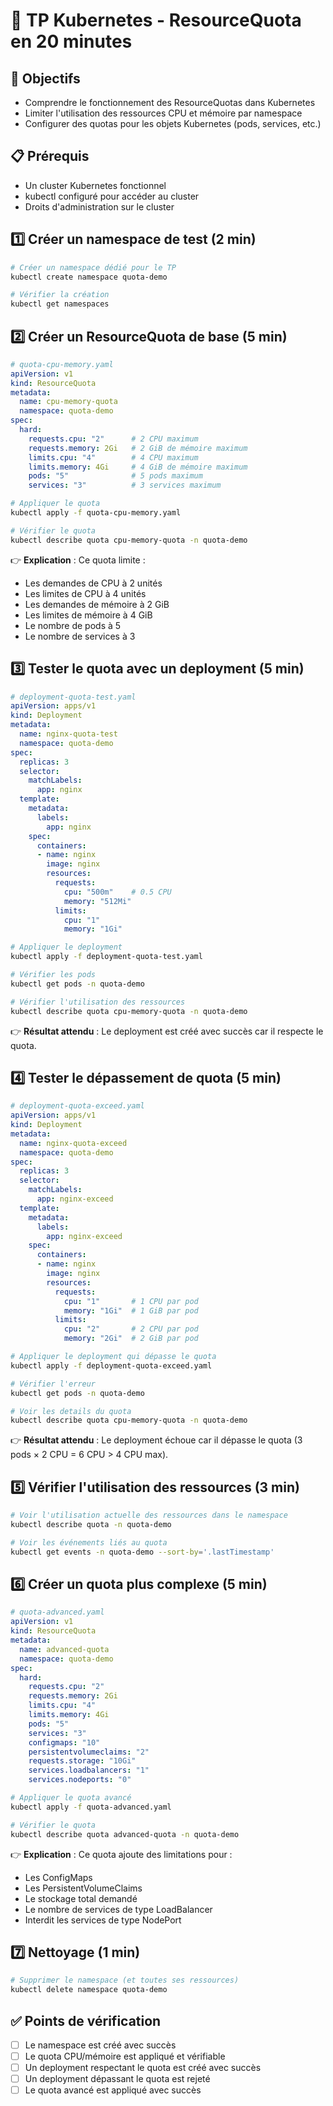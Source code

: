 # 🧪 TP Kubernetes - ResourceQuota en 20 minutes

## 🎯 Objectifs
- Comprendre le fonctionnement des ResourceQuotas dans Kubernetes
- Limiter l'utilisation des ressources CPU et mémoire par namespace
- Configurer des quotas pour les objets Kubernetes (pods, services, etc.)

## 📋 Prérequis
- Un cluster Kubernetes fonctionnel
- kubectl configuré pour accéder au cluster
- Droits d'administration sur le cluster

## 1️⃣ Créer un namespace de test (2 min)

```bash
# Créer un namespace dédié pour le TP
kubectl create namespace quota-demo

# Vérifier la création
kubectl get namespaces
```

## 2️⃣ Créer un ResourceQuota de base (5 min)

```yaml
# quota-cpu-memory.yaml
apiVersion: v1
kind: ResourceQuota
metadata:
  name: cpu-memory-quota
  namespace: quota-demo
spec:
  hard:
    requests.cpu: "2"      # 2 CPU maximum
    requests.memory: 2Gi   # 2 GiB de mémoire maximum
    limits.cpu: "4"        # 4 CPU maximum
    limits.memory: 4Gi     # 4 GiB de mémoire maximum
    pods: "5"              # 5 pods maximum
    services: "3"          # 3 services maximum
```

```bash
# Appliquer le quota
kubectl apply -f quota-cpu-memory.yaml

# Vérifier le quota
kubectl describe quota cpu-memory-quota -n quota-demo
```

👉 **Explication** : Ce quota limite :
- Les demandes de CPU à 2 unités
- Les limites de CPU à 4 unités
- Les demandes de mémoire à 2 GiB
- Les limites de mémoire à 4 GiB
- Le nombre de pods à 5
- Le nombre de services à 3

## 3️⃣ Tester le quota avec un deployment (5 min)

```yaml
# deployment-quota-test.yaml
apiVersion: apps/v1
kind: Deployment
metadata:
  name: nginx-quota-test
  namespace: quota-demo
spec:
  replicas: 3
  selector:
    matchLabels:
      app: nginx
  template:
    metadata:
      labels:
        app: nginx
    spec:
      containers:
      - name: nginx
        image: nginx
        resources:
          requests:
            cpu: "500m"    # 0.5 CPU
            memory: "512Mi"
          limits:
            cpu: "1"
            memory: "1Gi"
```

```bash
# Appliquer le deployment
kubectl apply -f deployment-quota-test.yaml

# Vérifier les pods
kubectl get pods -n quota-demo

# Vérifier l'utilisation des ressources
kubectl describe quota cpu-memory-quota -n quota-demo
```

👉 **Résultat attendu** : Le deployment est créé avec succès car il respecte le quota.

## 4️⃣ Tester le dépassement de quota (5 min)

```yaml
# deployment-quota-exceed.yaml
apiVersion: apps/v1
kind: Deployment
metadata:
  name: nginx-quota-exceed
  namespace: quota-demo
spec:
  replicas: 3
  selector:
    matchLabels:
      app: nginx-exceed
  template:
    metadata:
      labels:
        app: nginx-exceed
    spec:
      containers:
      - name: nginx
        image: nginx
        resources:
          requests:
            cpu: "1"       # 1 CPU par pod
            memory: "1Gi"  # 1 GiB par pod
          limits:
            cpu: "2"       # 2 CPU par pod
            memory: "2Gi"  # 2 GiB par pod
```

```bash
# Appliquer le deployment qui dépasse le quota
kubectl apply -f deployment-quota-exceed.yaml

# Vérifier l'erreur
kubectl get pods -n quota-demo

# Voir les details du quota
kubectl describe quota cpu-memory-quota -n quota-demo
```

👉 **Résultat attendu** : Le deployment échoue car il dépasse le quota (3 pods × 2 CPU = 6 CPU > 4 CPU max).

## 5️⃣ Vérifier l'utilisation des ressources (3 min)

```bash
# Voir l'utilisation actuelle des ressources dans le namespace
kubectl describe quota -n quota-demo

# Voir les événements liés au quota
kubectl get events -n quota-demo --sort-by='.lastTimestamp'
```

## 6️⃣ Créer un quota plus complexe (5 min)

```yaml
# quota-advanced.yaml
apiVersion: v1
kind: ResourceQuota
metadata:
  name: advanced-quota
  namespace: quota-demo
spec:
  hard:
    requests.cpu: "2"
    requests.memory: 2Gi
    limits.cpu: "4"
    limits.memory: 4Gi
    pods: "5"
    services: "3"
    configmaps: "10"
    persistentvolumeclaims: "2"
    requests.storage: "10Gi"
    services.loadbalancers: "1"
    services.nodeports: "0"
```

```bash
# Appliquer le quota avancé
kubectl apply -f quota-advanced.yaml

# Vérifier le quota
kubectl describe quota advanced-quota -n quota-demo
```

👉 **Explication** : Ce quota ajoute des limitations pour :
- Les ConfigMaps
- Les PersistentVolumeClaims
- Le stockage total demandé
- Le nombre de services de type LoadBalancer
- Interdit les services de type NodePort

## 7️⃣ Nettoyage (1 min)

```bash
# Supprimer le namespace (et toutes ses ressources)
kubectl delete namespace quota-demo
```

## ✅ Points de vérification
- [ ] Le namespace est créé avec succès
- [ ] Le quota CPU/mémoire est appliqué et vérifiable
- [ ] Un deployment respectant le quota est créé avec succès
- [ ] Un deployment dépassant le quota est rejeté
- [ ] Le quota avancé est appliqué avec succès